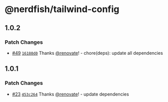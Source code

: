 # @nerdfish/tailwind-config

## 1.0.2

### Patch Changes

- [#49](https://github.com/darenmalfait/nerdfishui/pull/49) [`16180d0`](https://github.com/darenmalfait/nerdfishui/commit/16180d0501bd2b716fb23fc23d018fae2afe7c11) Thanks [@renovate](https://github.com/apps/renovate)! - chore(deps): update all dependencies

## 1.0.1

### Patch Changes

- [#23](https://github.com/darenmalfait/nerdfishui/pull/23) [`453c264`](https://github.com/darenmalfait/nerdfishui/commit/453c2640aa6b6450368bc44d3658c1a197be2937) Thanks [@renovate](https://github.com/apps/renovate)! - update dependencies
